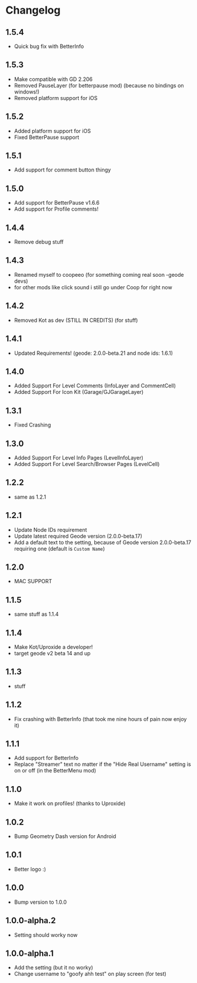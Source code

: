 # Changelog
## 1.5.4
* Quick bug fix with BetterInfo
## 1.5.3
* Make compatible with GD 2.206
* Removed PauseLayer (for betterpause mod) (because no bindings on windows!)
* Removed platform support for iOS
## 1.5.2
* Added platform support for iOS
* Fixed BetterPause support
## 1.5.1
* Add support for comment button thingy
## 1.5.0
* Add support for BetterPause v1.6.6
* Add support for Profile comments!
## 1.4.4
* Remove debug stuff
## 1.4.3
* Renamed myself to coopeeo (for something coming real soon -geode devs)
* for other mods like click sound i still go under Coop for right now
## 1.4.2
* Removed Kot as dev (STILL IN CREDITS) (for stuff)
## 1.4.1
* Updated Requirements! (geode: 2.0.0-beta.21 and node ids: 1.6.1)
## 1.4.0
* Added Support For Level Comments (InfoLayer and CommentCell)
* Added Support For Icon Kit (Garage/GJGarageLayer)
## 1.3.1
* Fixed Crashing
## 1.3.0
* Added Support For Level Info Pages (LevelInfoLayer)
* Added Support For Level Search/Browser Pages (LevelCell)
## 1.2.2
* same as 1.2.1
## 1.2.1
* Update Node IDs requirement
* Update latest required Geode version (2.0.0-beta.17)
* Add a default text to the setting, because of Geode version 2.0.0-beta.17 requiring one (default is `Custom Name`) 
## 1.2.0
* MAC SUPPORT
## 1.1.5
* same stuff as 1.1.4
## 1.1.4
* Make Kot/Uproxide a developer!
* target geode v2 beta 14 and up
## 1.1.3
* stuff
## 1.1.2
* Fix crashing with BetterInfo (that took me nine hours of pain now enjoy it)
## 1.1.1
* Add support for BetterInfo
* Replace "Streamer" text no matter if the "Hide Real Username" setting is on or off (in the BetterMenu mod)
## 1.1.0
* Make it work on profiles! (thanks to Uproxide)
## 1.0.2
* Bump Geometry Dash version for Android
## 1.0.1
* Better logo :)
## 1.0.0
* Bump version to 1.0.0
## 1.0.0-alpha.2
* Setting should worky now
## 1.0.0-alpha.1
* Add the setting (but it no worky)
* Change username to "goofy ahh test" on play screen (for test)
